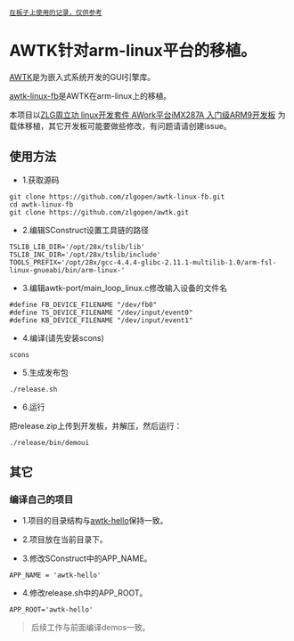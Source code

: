 [`在板子上使用的记录，仅供参考`](https://github.com/releung/awtk-linux-fb/blob/master/HowTO.md)

# AWTK针对arm-linux平台的移植。

[AWTK](https://github.com/zlgopen/awtk)是为嵌入式系统开发的GUI引擎库。

[awtk-linux-fb](https://github.com/zlgopen/awtk-linux-fb)是AWTK在arm-linux上的移植。

本项目以[ZLG周立功 linux开发套件 AWork平台iMX287A 入门级ARM9开发板](https://item.taobao.com/item.htm?spm=a230r.1.14.1.29c8b3f8qxjYf7&id=536334628394&ns=1&abbucket=17#detail) 为载体移植，其它开发板可能要做些修改，有问题请请创建issue。 

## 使用方法

* 1.获取源码

```
git clone https://github.com/zlgopen/awtk-linux-fb.git
cd awtk-linux-fb
git clone https://github.com/zlgopen/awtk.git

```

* 2.编辑SConstruct设置工具链的路径

```
TSLIB_LIB_DIR='/opt/28x/tslib/lib'
TSLIB_INC_DIR='/opt/28x/tslib/include'
TOOLS_PREFIX='/opt/28x/gcc-4.4.4-glibc-2.11.1-multilib-1.0/arm-fsl-linux-gnueabi/bin/arm-linux-'
```

* 3.编辑awtk-port/main\_loop\_linux.c修改输入设备的文件名

```
#define FB_DEVICE_FILENAME "/dev/fb0"
#define TS_DEVICE_FILENAME "/dev/input/event0"
#define KB_DEVICE_FILENAME "/dev/input/event1"
```

* 4.编译(请先安装scons)

```
scons
```

* 5.生成发布包

```
./release.sh
```

* 6.运行

把release.zip上传到开发板，并解压，然后运行：

```
./release/bin/demoui
```

## 其它

### 编译自己的项目

* 1.项目的目录结构与[awtk-hello](https://github.com/zlgopen/awtk-hello)保持一致。

* 2.项目放在当前目录下。

* 3.修改SConstruct中的APP\_NAME。

```
APP_NAME = 'awtk-hello'
```

* 4.修改release.sh中的APP\_ROOT。

```
APP_ROOT='awtk-hello'
```

> 后续工作与前面编译demos一致。

